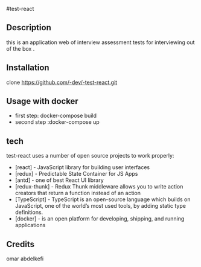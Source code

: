 #test-react

## Description
this is an application web of interview assessment tests for interviewing out of the box .

## Installation
clone https://github.com/-dev/-test-react.git

## Usage with docker
- first step: docker-compose build 
- second step :docker-compose up 

## tech
test-react uses a number of open source projects to work properly:
- [react] -  JavaScript library for building user interfaces
- [redux] - Predictable State Container for JS Apps
- [antd] - one of best React UI library
- [redux-thunk] - Redux Thunk middleware allows you to write action creators that return a function instead of an action
- [TypeScript] - TypeScript is an open-source language which builds on JavaScript, one of the world’s most used tools, by adding static type definitions.
- [docker] - is an open platform for developing, shipping, and running applications

## Credits
omar abdelkefi



